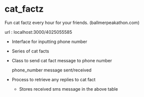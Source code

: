 cat_factz
=========

Fun cat factz every hour for your friends. (ballmerpeakathon.com)


url : localhost:3000/4025055585

* Interface for inputting phone number

* Series of cat facts

* Class to send cat fact message to phone number

  phone_number   message   sent/received

* Process to retrieve any replies to cat fact

  * Stores received sms message in the above table
